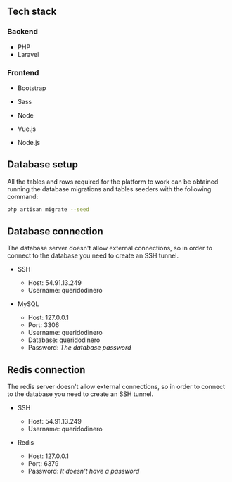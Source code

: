 ## Tech stack

### Backend

- PHP
- Laravel

### Frontend

- Bootstrap
- Sass

- Node
- Vue.js
- Node.js

## Database setup

All the tables and rows required for the platform to work can be obtained running the database migrations and tables seeders with the following command:

```bash
php artisan migrate --seed
```

## Database connection

The database server doesn't allow external connections, so in order to connect to the database you need to create an SSH tunnel.

- SSH
  - Host: 54.91.13.249
  - Username: queridodinero

- MySQL

  - Host: 127.0.0.1
  - Port: 3306
  - Username: queridodinero
  - Database: queridodinero
  - Password: *The database password*

## Redis connection

The redis server doesn't allow external connections, so in order to connect to the database you need to create an SSH tunnel.

- SSH
  - Host: 54.91.13.249
  - Username: queridodinero

- Redis
  - Host: 127.0.0.1
  - Port: 6379
  - Password: *It doesn't have a password*
